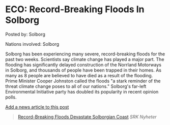 # ECO: Record-Breaking Floods In Solborg

Posted by: Solborg

Nations involved: Solborg

Solborg has been experiencing many severe, record-breaking floods for the past two weeks. Scientists say climate change has played a major part. The flooding has significantly delayed construction of the Norrland Motorways in Solborg, and thousands of people have been trapped in their homes. As many as 8 people are believed to have died as a result of the flooding. Prime Minister Cooper Johnston called the floods "a stark reminder of the threat climate change poses to all of our nations." Solborg's far-left Environmental Initiative party has doubled its popularity in recent opinion polls.

[Add a news article to this post](http://solborg.xyz/rp/admin.php?event=2016-10-12_record-breaking-floods-in-solborg-solborg)

> [Record-Breaking Floods Devastate Solborgian Coast](http://solborg.xyz/nyheter/2016/10/record-breaking-floods-in-solborg) *SRK Nyheter*

